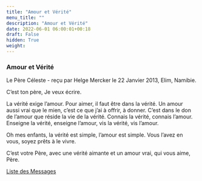 ```yaml
---
title: "Amour et Vérité"
menu_title: ""
description: "Amour et Vérité"
date: 2022-06-01 06:00:01+00:18
draft: False
hidden: True
weight:
---
```

### Amour et Vérité

Le Père Céleste - reçu par Helge Mercker le 22 Janvier 2013, Elim, Namibie.

C’est ton père, Je veux écrire.

La vérité exige l’amour. Pour aimer, il faut être dans la vérité. Un amour aussi vrai que le mien, c’est ce que j’ai à offrir, à donner. C’est dans le don de l’amour que réside la vie de la vérité. Connais la vérité, connais l’amour. Enseigne la vérité, enseigne l’amour, vis la vérité, vis l’amour.

Oh mes enfants, la vérité est simple, l’amour est simple. Vous l’avez en vous, soyez prêts à le vivre.

C’est votre Père, avec une vérité aimante et un amour vrai, qui vous aime, Père.

[Liste des Messages](/fr-contemporary-messages/fr-contemporary-messages-by-date-order/fr-contemporary-messages-2013)
